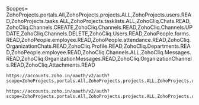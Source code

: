 Scopes= ZohoProjects.portals.All,ZohoProjects.projects.ALL,ZohoProjects.users.READ,ZohoProjects.tasks.ALL,ZohoProjects.tasklists.ALL,ZohoCliq.Chats.READ,ZohoCliq.Channels.CREATE,ZohoCliq.Channels.READ,ZohoCliq.Channels.UPDATE,ZohoCliq.Channels.DELETE,ZohoCliq.Users.READ,ZohoPeople.forms.READ,ZohoPeople.employee.READ,ZohoPeople.attendance.READ,ZohoCliq.OrganizationChats.READ,ZohoCliq.Profile.READ,ZohoCliq.Departments.READ,ZohoPeople.employee.READ,ZohoCliq.Channels.ALL,ZohoCliq.Messages.READ,ZohoCliq.OrganizationMessages.READ,ZohoCliq.OrganizationChannels.READ,ZohoCliq.Attachments.READ

```
https://accounts.zoho.in/oauth/v2/auth?scope=ZohoProjects.portals.All,ZohoProjects.projects.ALL,ZohoProjects.users.READ,ZohoProjects.tasks.ALL,ZohoProjects.tasklists.ALL,ZohoCliq.Chats.READ,ZohoCliq.Channels.CREATE,ZohoCliq.Channels.READ,ZohoCliq.Channels.UPDATE,ZohoCliq.Channels.DELETE,ZohoCliq.Users.READ,ZohoPeople.forms.READ,ZohoPeople.employee.READ,ZohoPeople.attendance.READ,ZohoCliq.OrganizationChats.READ,ZohoCliq.Profile.READ,ZohoCliq.Departments.READ,ZohoCliq.Channels.ALL,ZohoCliq.Messages.READ,ZohoCliq.OrganizationMessages.READ,ZohoCliq.OrganizationChannels.READ,ZohoCliq.Attachments.READ&client_id=1000.63766CS3T9B47YJMWN8YRRHF8NE55U&state=5466400890088961855&response_type=code&access_type=offline&redirect_uri=http://localhost:8000&prompt=consent
```

```
https://accounts.zoho.in/oauth/v2/auth?scope=ZohoProjects.portals.All,ZohoProjects.projects.ALL,ZohoProjects.users.READ,ZohoProjects.tasks.ALL,ZohoProjects.tasklists.ALL,ZohoCliq.Chats.READ,ZohoCliq.Channels.CREATE,ZohoCliq.Channels.READ,ZohoCliq.Channels.UPDATE,ZohoCliq.Channels.DELETE,ZohoCliq.Users.READ,ZohoPeople.forms.READ,ZohoPeople.employee.READ,ZohoPeople.attendance.READ,ZohoCliq.OrganizationChats.READ,ZohoCliq.Profile.READ,ZohoCliq.Departments.READ,ZohoCliq.Channels.ALL,ZohoCliq.Messages.READ,ZohoCliq.OrganizationMessages.READ,ZohoCliq.OrganizationChannels.READ,ZohoCliq.Attachments.READ&client_id=1000.A2TCKMRMVJ0LSCP62AGVCNYV10S4KY&state=5466400890088961855&response_type=code&access_type=offline&redirect_uri=http://localhost:8000&prompt=consent
```
